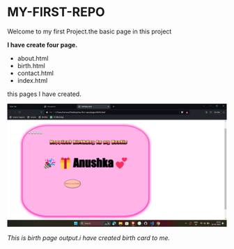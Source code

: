 # MY-FIRST-REPO 

Welcome to my first Project.the basic page in this project


**I have create four page.**  
- about.html
- birth.html
- contact.html
- index.html

this pages I have created.

![birth img](./icons/birth%20out.png)

*This is birth page output.i have created birth card to me.*